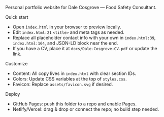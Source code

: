 Personal portfolio website for Dale Cosgrove — Food Safety Consultant.

Quick start

- Open `index.html` in your browser to preview locally.
- Edit `index.html:21` `<title>` and meta tags as needed.
- Replace all placeholder contact info with your own in `index.html:39`, `index.html:164`, and JSON-LD block near the end.
- If you have a CV, place it at `docs/Dale-Cosgrove-CV.pdf` or update the link.

Customize

- Content: All copy lives in `index.html` with clear section IDs.
- Colors: Update CSS variables at the top of `styles.css`.
- Favicon: Replace `assets/favicon.svg` if desired.

Deploy

- GitHub Pages: push this folder to a repo and enable Pages.
- Netlify/Vercel: drag & drop or connect the repo; no build step needed.

